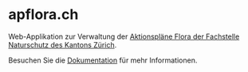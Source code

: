 # apflora.ch

Web-Applikation zur Verwaltung der [Aktionspläne Flora der Fachstelle Naturschutz des Kantons Zürich](https://www.aln.zh.ch/internet/baudirektion/aln/de/naturschutz/artenfoerderung/ap_fl.html).

Besuchen Sie die [Dokumentation](https://apflora.ch/Dokumentation/Benutzer/Was-kann-man-mit-apflora-machen) für mehr Informationen.
